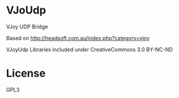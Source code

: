 # VJoUdp
VJoy UDP Bridge

Based on http://headsoft.com.au/index.php?category=vjoy 

VJoyUdp Libraries included under CreativeCommons 3.0 BY-NC-ND

# License

GPL3
